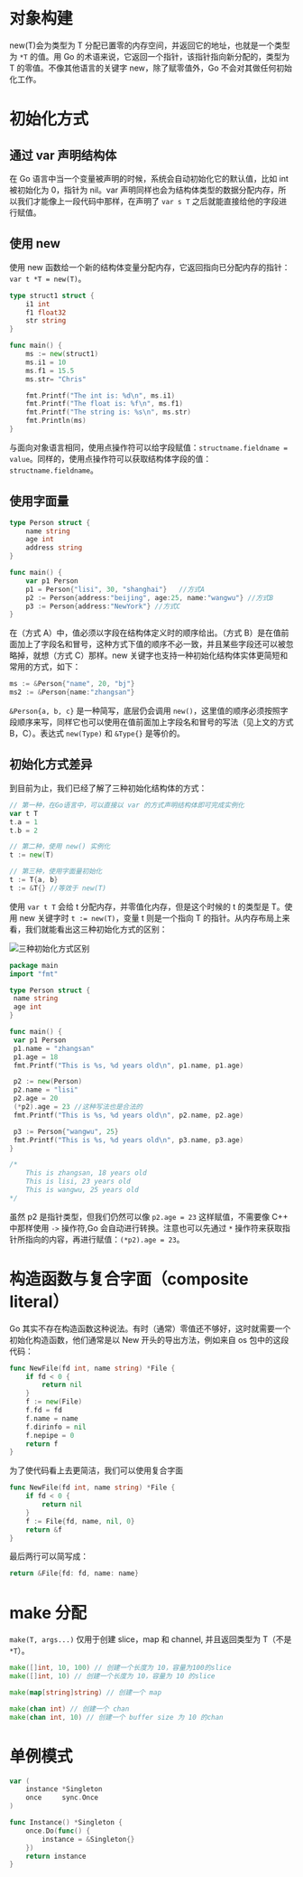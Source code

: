 # 对象构建

new(T)会为类型为 T 分配已置零的内存空间，并返回它的地址，也就是一个类型为 `*T` 的值。用 Go 的术语来说，它返回一个指针，该指针指向新分配的，类型为 T 的零值。不像其他语言的关键字 new，除了赋零值外，Go 不会对其做任何初始化工作。

# 初始化方式

## 通过 var 声明结构体

在 Go 语言中当一个变量被声明的时候，系统会自动初始化它的默认值，比如 int 被初始化为 0，指针为 nil。var 声明同样也会为结构体类型的数据分配内存，所以我们才能像上一段代码中那样，在声明了 `var s T` 之后就能直接给他的字段进行赋值。

## 使用 new

使用 new 函数给一个新的结构体变量分配内存，它返回指向已分配内存的指针：`var t *T = new(T)`。

```go
type struct1 struct {
    i1 int
    f1 float32
    str string
}

func main() {
    ms := new(struct1)
    ms.i1 = 10
    ms.f1 = 15.5
    ms.str= "Chris"

    fmt.Printf("The int is: %d\n", ms.i1)
    fmt.Printf("The float is: %f\n", ms.f1)
    fmt.Printf("The string is: %s\n", ms.str)
    fmt.Println(ms)
}
```

与面向对象语言相同，使用点操作符可以给字段赋值：`structname.fieldname = value`。同样的，使用点操作符可以获取结构体字段的值：`structname.fieldname`。

## 使用字面量

```go
type Person struct {
    name string
    age int
    address string
}

func main() {
    var p1 Person
    p1 = Person{"lisi", 30, "shanghai"}   //方式A
    p2 := Person{address:"beijing", age:25, name:"wangwu"} //方式B
    p3 := Person{address:"NewYork"} //方式C
}
```

在（方式 A）中，值必须以字段在结构体定义时的顺序给出。（方式 B）是在值前面加上了字段名和冒号，这种方式下值的顺序不必一致，并且某些字段还可以被忽略掉，就想（方式 C）那样。new 关键字也支持一种初始化结构体实体更简短和常用的方式，如下：

```go
ms := &Person{"name", 20, "bj"}
ms2 := &Person{name:"zhangsan"}
```

`&Person{a, b, c}` 是一种简写，底层仍会调用 `new()`，这里值的顺序必须按照字段顺序来写，同样它也可以使用在值前面加上字段名和冒号的写法（见上文的方式 B，C）。表达式 `new(Type)` 和 `&Type{}` 是等价的。

## 初始化方式差异

到目前为止，我们已经了解了三种初始化结构体的方式：

```go
// 第一种，在Go语言中，可以直接以 var 的方式声明结构体即可完成实例化
var t T
t.a = 1
t.b = 2

// 第二种，使用 new() 实例化
t := new(T)

// 第三种，使用字面量初始化
t := T{a, b}
t := &T{} //等效于 new(T)
```

使用 `var t T` 会给 t 分配内存，并零值化内存，但是这个时候的 t 的类型是 T。使用 new 关键字时 `t := new(T)`，变量 t 则是一个指向 T 的指针。从内存布局上来看，我们就能看出这三种初始化方式的区别：

![三种初始化方式区别](https://s2.ax1x.com/2019/11/30/QZlfw6.png)

```go
package main
import "fmt"

type Person struct {
 name string
 age int
}

func main() {
 var p1 Person
 p1.name = "zhangsan"
 p1.age = 18
 fmt.Printf("This is %s, %d years old\n", p1.name, p1.age)

 p2 := new(Person)
 p2.name = "lisi"
 p2.age = 20
 (*p2).age = 23 //这种写法也是合法的
 fmt.Printf("This is %s, %d years old\n", p2.name, p2.age)

 p3 := Person{"wangwu", 25}
 fmt.Printf("This is %s, %d years old\n", p3.name, p3.age)
}

/*
	This is zhangsan, 18 years old
	This is lisi, 23 years old
	This is wangwu, 25 years old
*/
```

虽然 p2 是指针类型，但我们仍然可以像 `p2.age = 23` 这样赋值，不需要像 C++ 中那样使用 `->` 操作符,Go 会自动进行转换。注意也可以先通过 `*` 操作符来获取指针所指向的内容，再进行赋值：`(*p2).age = 23`。

# 构造函数与复合字面（composite literal）

Go 其实不存在构造函数这种说法。有时（通常）零值还不够好，这时就需要一个初始化构造函数，他们通常是以 New 开头的导出方法，例如来自 os 包中的这段代码：

```go
func NewFile(fd int, name string) *File {
	if fd < 0 {
		return nil
	}
	f := new(File)
	f.fd = fd
	f.name = name
	f.dirinfo = nil
	f.nepipe = 0
	return f
}
```

为了使代码看上去更简洁，我们可以使用复合字面

```go
func NewFile(fd int, name string) *File {
    if fd < 0 {
        return nil
    }
    f := File{fd, name, nil, 0}
    return &f
}
```

最后两行可以简写成：

```go
return &File{fd: fd, name: name}
```

# make 分配

`make(T, args...)` 仅用于创建 slice，map 和 channel, 并且返回类型为 T（不是 `*T`）。

```go
make([]int, 10, 100) // 创建一个长度为 10，容量为100的slice
make([]int, 10) // 创建一个长度为 10，容量为 10 的slice

make(map[string]string) // 创建一个 map

make(chan int) // 创建一个 chan
make(chan int, 10) // 创建一个 buffer size 为 10 的chan
```

# 单例模式

```go
var (
	instance *Singleton
	once     sync.Once
)

func Instance() *Singleton {
	once.Do(func() {
		instance = &Singleton{}
	})
	return instance
}
```
